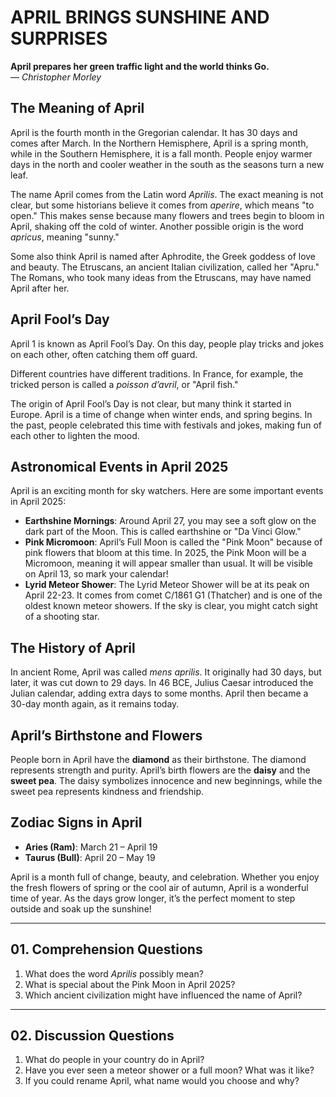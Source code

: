 # APRIL BRINGS SUNSHINE AND SURPRISES

**April prepares her green traffic light and the world thinks Go.**  
— *Christopher Morley*

## The Meaning of April  
April is the fourth month in the Gregorian calendar. It has 30 days and comes after March. In the Northern Hemisphere, April is a spring month, while in the Southern Hemisphere, it is a fall month. People enjoy warmer days in the north and cooler weather in the south as the seasons turn a new leaf.

The name April comes from the Latin word *Aprilis*. The exact meaning is not clear, but some historians believe it comes from *aperire*, which means "to open." This makes sense because many flowers and trees begin to bloom in April, shaking off the cold of winter. Another possible origin is the word *apricus*, meaning "sunny."

Some also think April is named after Aphrodite, the Greek goddess of love and beauty. The Etruscans, an ancient Italian civilization, called her "Apru." The Romans, who took many ideas from the Etruscans, may have named April after her.

## April Fool’s Day  
April 1 is known as April Fool’s Day. On this day, people play tricks and jokes on each other, often catching them off guard.

Different countries have different traditions. In France, for example, the tricked person is called a *poisson d’avril*, or "April fish."

The origin of April Fool’s Day is not clear, but many think it started in Europe. April is a time of change when winter ends, and spring begins. In the past, people celebrated this time with festivals and jokes, making fun of each other to lighten the mood.

## Astronomical Events in April 2025  
April is an exciting month for sky watchers. Here are some important events in April 2025:

- **Earthshine Mornings**: Around April 27, you may see a soft glow on the dark part of the Moon. This is called earthshine or "Da Vinci Glow."
- **Pink Micromoon**: April’s Full Moon is called the "Pink Moon" because of pink flowers that bloom at this time. In 2025, the Pink Moon will be a Micromoon, meaning it will appear smaller than usual. It will be visible on April 13, so mark your calendar!
- **Lyrid Meteor Shower**: The Lyrid Meteor Shower will be at its peak on April 22-23. It comes from comet C/1861 G1 (Thatcher) and is one of the oldest known meteor showers. If the sky is clear, you might catch sight of a shooting star.

## The History of April  
In ancient Rome, April was called *mens aprilis*. It originally had 30 days, but later, it was cut down to 29 days. In 46 BCE, Julius Caesar introduced the Julian calendar, adding extra days to some months. April then became a 30-day month again, as it remains today.

## April’s Birthstone and Flowers  
People born in April have the **diamond** as their birthstone. The diamond represents strength and purity. April’s birth flowers are the **daisy** and the **sweet pea**. The daisy symbolizes innocence and new beginnings, while the sweet pea represents kindness and friendship.

## Zodiac Signs in April  
- **Aries (Ram)**: March 21 – April 19  
- **Taurus (Bull)**: April 20 – May 19  

April is a month full of change, beauty, and celebration. Whether you enjoy the fresh flowers of spring or the cool air of autumn, April is a wonderful time of year. As the days grow longer, it’s the perfect moment to step outside and soak up the sunshine!

---

## 01. Comprehension Questions  
1. What does the word *Aprilis* possibly mean?  
2. What is special about the Pink Moon in April 2025?  
3. Which ancient civilization might have influenced the name of April?

---

## 02. Discussion Questions  
1. What do people in your country do in April?  
2. Have you ever seen a meteor shower or a full moon? What was it like?  
3. If you could rename April, what name would you choose and why?
